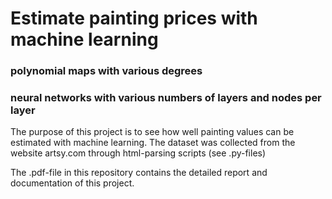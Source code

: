 # Estimate painting prices with machine learning

### polynomial maps with various degrees
### neural networks with various numbers of layers and nodes per layer

The purpose of this project is to see how well painting values can be estimated with machine learning.
The dataset was collected from the website artsy.com through html-parsing scripts (see .py-files)

The .pdf-file in this repository contains the detailed report and documentation of this project.